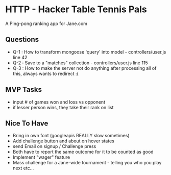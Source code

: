 HTTP - Hacker Table Tennis Pals
=======================
A Ping-pong ranking app for Jane.com



Questions
-----------------
- Q-1 : How to transform mongoose 'query' into model - controllers/user.js line 42
- Q-2 : Save to a "matches" collection - controllers/user.js line 115
- Q-3 : How to make the server not do anything after processing all of this, always wants to redirect :(


MVP Tasks
-----------------
- input # of games won and loss vs opponent
- if lesser person wins, they take their rank on list



Nice To Have
-----------------
- Bring in own font (googleapis REALLY slow sometimes)
- Add challenge button and about on hover states
- send Email on signup / Challenge press
- Both have to report the same outcome for it to be counted as good
- Implement "wager" feature
- Mass challenge for a Jane-wide tournament - telling you who you play next etc...

